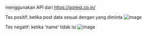 menggunakan API dari https://gorest.co.in/

Tes positif: ketika post data sesuai dengan yang diminta
![image](https://github.com/user-attachments/assets/be989f67-dd3e-4779-bb2e-bf800cb1bafe)

Tes negatif: ketika 'name' tidak isi 
![image](https://github.com/user-attachments/assets/83a7d767-00d9-459b-8925-59721af06ec7)
